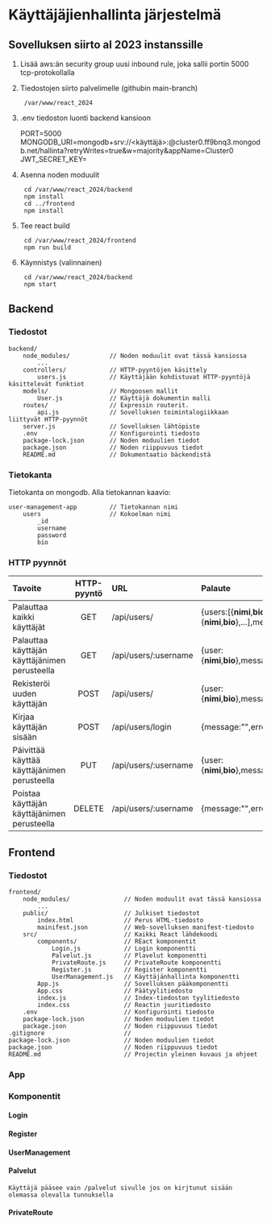# Käyttäjäjienhallinta järjestelmä

## Sovelluksen siirto al 2023 instanssille

1. Lisää aws:än security group uusi inbound rule, joka sallii portin 5000 tcp-protokollalla 
2. Tiedostojen siirto palvelimelle (githubin main-branch)

        /var/www/react_2024
3. .env tiedoston luonti backend kansioon

    PORT=5000
    MONGODB_URI=mongodb+srv://<käyttäjä>:<salasana>@cluster0.ff9bnq3.mongodb.net/hallinta?retryWrites=true&w=majority&appName=Cluster0
    JWT_SECRET_KEY=<salainenavain>

4. Asenna noden moduulit

        cd /var/www/react_2024/backend
        npm install
        cd ../frontend
        npm install    

5. Tee react build

        cd /var/www/react_2024/frontend
        npm run build

6. Käynnistys (valinnainen)

        cd /var/www/react_2024/backend
        npm start

## Backend

### Tiedostot

    backend/
        node_modules/           // Noden moduulit ovat tässä kansiossa
            ...
        controllers/            // HTTP-pyyntöjen käsittely
            users.js            // Käyttäjään kohdistuvat HTTP-pyyntöjä käsittelevät funktiot
        models/                 // Mongoosen mallit
            User.js             // Käyttäjä dokumentin malli
        routes/                 // Expressin routerit.
            api.js              // Sovelluksen toimintalogiikkaan liittyvät HTTP-pyynnöt
        server.js               // Sovelluksen lähtöpiste
        .env                    // Konfigurointi tiedosto
        package-lock.json       // Noden moduulien tiedot
        package.json            // Noden riippuvuus tiedot
        README.md               // Dokumentaatio bäckendistä

### Tietokanta

Tietokanta on mongodb. Alla tietokannan kaavio:

    user-management-app         // Tietokannan nimi
        users                   // Kokoelman nimi
            _id
            username
            password
            bio

### HTTP pyynnöt

| Tavoite                                       | HTTP-pyyntö | URL                  | Palaute                                                                      |
| :-------------------------------------------- | :---------: | :------------------- | :--------------------------------------------------------------------------- |
| Palauttaa kaikki käyttäjät                    |     GET     | /api/users/          | {users:[{**nimi**,**bio**},{**nimi**,**bio**},...],message:"",error:boolean} |
| Palauttaa käyttäjän käyttäjänimen perusteella |     GET     | /api/users/:username | {user:{**nimi**,**bio**},message:"",error:boolean}                           |
| Rekisteröi uuden käyttäjän                    |    POST     | /api/users/          | {user:{**nimi**,**bio**},message:"",error:boolean}                           |
| Kirjaa käyttäjän sisään                       |    POST     | /api/users/login     | {message:"",error:boolean,token:""}                                          |
| Päivittää käyttää käyttäjänimen perusteella   |     PUT     | /api/users/:username | {user:{**nimi**,**bio**},message:"",error:boolean}                           |
| Poistaa käyttäjän käyttäjänimen perusteella   |   DELETE    | /api/users/:username | {message:"",error:boolean}                                                   |

## Frontend

### Tiedostot

    frontend/
        node_modules/               // Noden moduulit ovat tässä kansiossa
            ...
        public/                     // Julkiset tiedostot
            index.html              // Perus HTML-tiedosto
            mainifest.json          // Web-sovelluksen manifest-tiedosto
        src/                        // Kaikki React lähdekoodi
            components/             // REact komponentit
                Login.js            // Login komponentti
                Palvelut.js         // Plavelut komponentti
                PrivateRoute.js     // PrivateRoute komponentti
                Register.js         // Register komponentti
                UserManagement.js   // Käyttäjänhallinta komponentti
            App.js                  // Sovelluksen pääkomponentti
            App.css                 // Päätyylitiedosto
            index.js                // Index-tiedoston tyylitiedosto
            index.css               // Reactin juuritiedosto
        .env                        // Konfigurointi tiedosto
        package-lock.json           // Noden moduulien tiedot
        package.json                // Noden riippuvuus tiedot
    .gitignore                      // 
    package-lock.json               // Noden moduulien tiedot
    package.json                    // Noden riippuvuus tiedot
    README.md                       // Projectin yleinen kuvaus ja ohjeet

### App
    
 
### Komponentit
    

#### Login 
    

#### Register
    

#### UserManagement
    
#### Palvelut
    Käyttäjä pääsee vain /palvelut sivulle jos on kirjtunut sisään olemassa olevalla tunnuksella 

#### PrivateRoute
    


        
            
        
